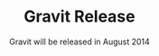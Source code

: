 ---
layout: post
title: Gravit Release
subtitle: Gravit will be released in August 2014
categories: gravit
---
